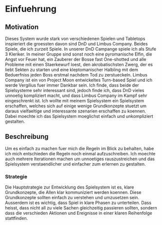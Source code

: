 # Einfuehrung
## Motivation
Dieses System wurde stark von verschiedenen Spielen und Tabletops inspieriert die groessten davon sind DnD und Limbus Company. Beides Spiele, die ich zurzeit Spiele. In unserer DnD Campange spiele ich als Stufe 3 Kleriker. In meiner Gruppe sind sonst noch eine pyromanische Elfin, die Angst vor Feuer hat, ein Zauberer der Bosse fast One-shotted und alle Probleme mit einen Staerkewurf loest, den akrobatischsten Zwerg, der es liebt Sekten zu starten und eine kleptomanischer Halbling mit dem Beduerfniss jeden Boss erstmal nachdem Tod zu zerstueckeln. Limbus Company ist ein von Project Moon entwickeltes Turn-based Spiel und ich werde Vergilius fuer immer Dankbar sein. Ich finde, dass beide der Spielsysteme sehr interessant sind, jedoch finde ich, dass DnD vieles unnoetig kompliziert macht, und dass Limbus Company im Kampf sehr eingeschrenkt ist. Ich wollte mit meinem Spielsystem ein Spielsystem erschaffen, welches sich auf einige wenige Grundkonzepte stuetzt um daraus vielfaeltige und interessante szenarien erschaffen zu koennen. Dabei moechte ich das Spielsystem moeglichst einfach und unkompliziert gestalten.
## Beschreibung
Um es einfach zu machen fuer mich die Regeln im Blick zu behalten, habe ich mich entschieden die Regeln noch einmal aufzuschreiben. Ich moechte auch mehrere Iterationen machen um unnoetiges rauszustreichen und das Spielsystem verstaendlicher und einfacher zum erlernen zu gestalten.
### Strategie
Die Hauptstrategie zur Entwicklung des Spielsystem ist es, klare Grundkonzepte, die Allen klar kommuniziert werden koennen. Diese Grundkonzepte sollten einfach zu verstehen und umzusetzen sein. Ausserdem ist es wichtig, dass Spiel in klare Phasen zu unterteilen. Dass heisst, dass nicht all zu viele Sachen gleichzeitig passieren sollten, sondern dass die verschieden Aktionen und Ereignisse in einer klaren Reihenfolge stattfinden.